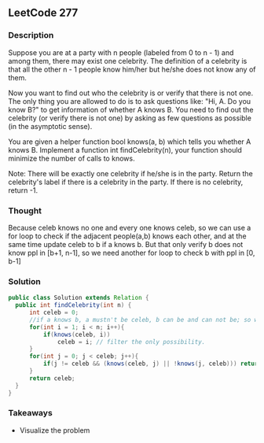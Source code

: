 ## LeetCode 277

### Description
Suppose you are at a party with n people (labeled from 0 to n - 1) and among them, there may exist one celebrity. The definition of a celebrity is that all the other n - 1 people know him/her but he/she does not know any of them.

Now you want to find out who the celebrity is or verify that there is not one. The only thing you are allowed to do is to ask questions like: "Hi, A. Do you know B?" to get information of whether A knows B. You need to find out the celebrity (or verify there is not one) by asking as few questions as possible (in the asymptotic sense).

You are given a helper function bool knows(a, b) which tells you whether A knows B. Implement a function int findCelebrity(n), your function should minimize the number of calls to knows.

Note: There will be exactly one celebrity if he/she is in the party. Return the celebrity's label if there is a celebrity in the party. If there is no celebrity, return -1.

### Thought
Because celeb knows no one and every one knows celeb, so we can use a for loop to check if the adjacent people(a,b) knows each other, and at the same time update celeb to b if a knows b. But that only verify b does not know ppl in [b+1, n-1], so we need another for loop to check b with ppl in [0, b-1]


### Solution
```java
public class Solution extends Relation {
  public int findCelebrity(int n) {
      int celeb = 0;
      //if a knows b, a mustn't be celeb, b can be and can not be; so we need second for loop to double check the only one.
      for(int i = 1; i < n; i++){
          if(knows(celeb, i))
              celeb = i; // filter the only possibility.
      }
      for(int j = 0; j < celeb; j++){
          if(j != celeb && (knows(celeb, j) || !knows(j, celeb))) return -1;
      }
      return celeb;
  }
}

```


### Takeaways
* Visualize the problem

